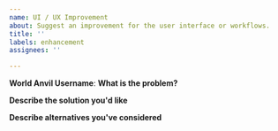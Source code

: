 ```yaml
---
name: UI / UX Improvement
about: Suggest an improvement for the user interface or workflows.
title: ''
labels: enhancement
assignees: ''

---
```


**World Anvil Username**:
**What is the problem?**

**Describe the solution you'd like**


**Describe alternatives you've considered**
